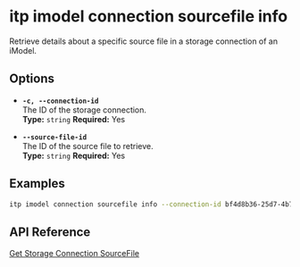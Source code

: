# itp imodel connection sourcefile info

Retrieve details about a specific source file in a storage connection of an iModel.

## Options

- **`-c, --connection-id`**  
  The ID of the storage connection.  
  **Type:** `string` **Required:** Yes

- **`--source-file-id`**  
  The ID of the source file to retrieve.  
  **Type:** `string` **Required:** Yes

## Examples

```bash
itp imodel connection sourcefile info --connection-id bf4d8b36-25d7-4b72-b38b-12c1f0325f42 --source-file-id 297c8ab9-53a3-4fe5-adf8-79b4c1a95cbb
```

## API Reference

[Get Storage Connection SourceFile](https://developer.bentley.com/apis/synchronization/operations/get-storage-connection-sourcefile/)
